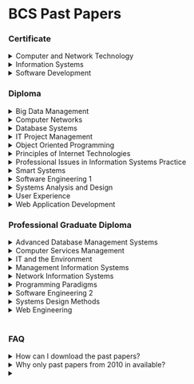 # BCS Past Papers

### Certificate

<details>

<summary>Computer and Network Technology</summary>

| Year | Session   | Past Paper | Examiner Report |
| ---- | --------- | :--------: | :-------------: |
| 2024 | April     |     ✅     |       ✅        |
| 2023 | October   |     ✅     |       ✅        |
|      | April     |     ✅     |       ✅        |
| 2022 | October   |     ✅     |       ✅        |
|      | April     |     ✅     |       ✅        |
| 2021 | September |     ✅     |       ✅        |
|      | May       |     ✅     |       ✅        |
| 2020 | November  |     ✅     |       ❌        |
|      | March     |     ✅     |       ❌        |
| 2019 | September |     ✅     |       ❌        |
|      | March     |     ✅     |       ❌        |
| 2018 | September |     ✅     |       ❌        |
|      | March     |     ✅     |       ✅        |
| 2017 | September |     ✅     |       ✅        |
|      | March     |     ✅     |       ✅        |
| 2016 | September |     ✅     |       ✅        |
|      | March     |     ✅     |       ✅        |
| 2015 | September |     ✅     |       ✅        |
|      | March     |     ✅     |       ✅        |
| 2014 | September |     ✅     |       ✅        |
|      | April     |     ✅     |       ✅        |
| 2013 | September |     ✅     |       ✅        |
|      | April     |     ✅     |       ✅        |
| 2012 | September |     ✅     |       ✅        |
|      | March     |     ✅     |       ✅        |
| 2011 | September |     ✅     |       ✅        |
|      | April     |     ✅     |       ✅        |
| 2010 | October   |     ✅     |       ✅        |
|      | April     |     ✅     |       ✅        |

</details>

<details>

<summary>Information Systems</summary>

| Year | Session   | Past Paper | Examiner Report |
| ---- | --------- | :--------: | :-------------: |
| 2024 | April     |     ✅     |       ✅        |
| 2023 | October   |     ✅     |       ✅        |
|      | April     |     ✅     |       ✅        |
| 2022 | October   |     ✅     |       ✅        |
|      | April     |     ✅     |       ✅        |
| 2021 | September |     ✅     |       ✅        |
|      | May       |     ✅     |       ✅        |
| 2020 | November  |     ✅     |       ✅        |
|      | March     |     ✅     |       ✅        |
| 2019 | September |     ✅     |       ❌        |
|      | March     |     ✅     |       ❌        |
| 2018 | September |     ✅     |       ❌        |
|      | March     |     ✅     |       ❌        |
| 2017 | September |     ✅     |       ✅        |
|      | March     |     ✅     |       ✅        |
| 2016 | September |     ✅     |       ✅        |
|      | March     |     ✅     |       ✅        |
| 2015 | September |     ✅     |       ✅        |
|      | March     |     ✅     |       ✅        |
| 2014 | September |     ✅     |       ✅        |
|      | April     |     ✅     |       ✅        |
| 2013 | September |     ✅     |       ✅        |
|      | April     |     ✅     |       ✅        |
| 2012 | September |     ✅     |       ✅        |
|      | March     |     ✅     |       ✅        |
| 2011 | September |     ✅     |       ✅        |
|      | April     |     ✅     |       ✅        |
| 2010 | October   |     ✅     |       ✅        |
|      | April     |     ✅     |       ✅        |

</details>

<details>

<summary>Software Development</summary>

| Year | Session   | Past Paper | Examiner Report |
| ---- | --------- | :--------: | :-------------: |
| 2024 | April     |     ✅     |       ✅        |
| 2023 | October   |     ✅     |       ✅        |
|      | April     |     ✅     |       ✅        |
| 2022 | October   |     ✅     |       ✅        |
|      | April     |     ✅     |       ✅        |
| 2021 | September |     ✅     |       ✅        |
|      | May       |     ✅     |       ✅        |
| 2020 | November  |     ✅     |       ✅        |
|      | March     |     ✅     |       ✅        |
| 2019 | September |     ✅     |       ❌        |
|      | March     |     ✅     |       ❌        |
| 2018 | September |     ✅     |       ✅        |
|      | March     |     ✅     |       ❌        |
| 2017 | September |     ✅     |       ✅        |
|      | March     |     ✅     |       ✅        |
| 2016 | September |     ✅     |       ✅        |
|      | March     |     ✅     |       ✅        |
| 2015 | September |     ✅     |       ✅        |
|      | March     |     ✅     |       ✅        |
| 2014 | September |     ✅     |       ✅        |
|      | April     |     ✅     |       ✅        |
| 2013 | September |     ✅     |       ✅        |
|      | April     |     ✅     |       ✅        |
| 2012 | September |     ✅     |       ✅        |
|      | March     |     ✅     |       ✅        |
| 2011 | September |     ✅     |       ✅        |
|      | April     |     ✅     |       ✅        |
| 2010 | October   |     ✅     |       ✅        |
|      | April     |     ✅     |       ✅        |

</details>

### Diploma

<details>

<summary>Big Data Management</summary>

| Year | Session | Past Paper | Examiner Report |
| ---- | ------- | :--------: | :-------------: |
| 2024 | April   |     ✅     |       ✅        |
| 2023 | October |     ✅     |       ✅        |
|      | April   |     ✅     |       ✅        |
| 2022 | October |     ✅     |       ✅        |
|      | April   |     ✅     |       ✅        |
| 2021 | October |     ✅     |       ✅        |
|      | May     |     ✅     |       ✅        |

</details>

<details>

<summary>Computer Networks</summary>

| Year | Session   | Past Paper | Examiner Report |
| ---- | --------- | :--------: | :-------------: |
| 2024 | April     |     ✅     |       ✅        |
| 2023 | October   |     ✅     |       ✅        |
|      | April     |     ✅     |       ✅        |
| 2022 | October   |     ✅     |       ✅        |
|      | April     |     ✅     |       ✅        |
| 2021 | October   |     ✅     |       ❌        |
|      | May       |     ✅     |       ✅        |
| 2020 | November  |     ✅     |       ✅        |
|      | March     |     ✅     |       ✅        |
| 2019 | October   |     ✅     |       ✅        |
|      | March     |     ✅     |       ✅        |
| 2018 | September |     ✅     |       ✅        |
|      | March     |     ✅     |       ✅        |
| 2017 | September |     ✅     |       ✅        |
|      | March     |     ✅     |       ✅        |
| 2016 | September |     ✅     |       ✅        |
|      | March     |     ✅     |       ✅        |
| 2015 | September |     ✅     |       ✅        |
|      | March     |     ✅     |       ✅        |
| 2014 | September |     ✅     |       ✅        |
|      | April     |     ✅     |       ✅        |
| 2013 | September |     ✅     |       ✅        |
|      | April     |     ✅     |       ✅        |
| 2012 | September |     ✅     |       ✅        |
|      | April     |     ✅     |       ✅        |
| 2011 | September |     ✅     |       ✅        |
|      | April     |     ✅     |       ✅        |
| 2010 | September |     ✅     |       ✅        |
|      | April     |     ✅     |       ✅        |

</details>

<details>

<summary>Database Systems</summary>

| Year | Session   | Past Paper | Examiner Report |
| ---- | --------- | :--------: | :-------------: |
| 2024 | April     |     ✅     |       ✅        |
| 2023 | October   |     ✅     |       ✅        |
|      | April     |     ✅     |       ✅        |
| 2022 | October   |     ✅     |       ✅        |
|      | April     |     ✅     |       ✅        |
| 2021 | October   |     ✅     |       ✅        |
|      | May       |     ✅     |       ✅        |
| 2020 | November  |     ✅     |       ✅        |
|      | March     |     ✅     |       ❌        |
| 2019 | September |     ✅     |       ✅        |
|      | March     |     ✅     |       ✅        |
| 2018 | September |     ✅     |       ❌        |
|      | March     |     ✅     |       ✅        |
| 2017 | September |     ✅     |       ✅        |
|      | March     |     ✅     |       ✅        |
| 2016 | September |     ✅     |       ✅        |
|      | March     |     ✅     |       ✅        |
| 2015 | September |     ✅     |       ✅        |
|      | March     |     ✅     |       ✅        |
| 2014 | September |     ✅     |       ✅        |
|      | April     |     ✅     |       ✅        |
| 2013 | September |     ✅     |       ✅        |
|      | April     |     ✅     |       ✅        |
| 2012 | September |     ❌     |       ❌        |
|      | March     |     ✅     |       ✅        |
| 2011 | September |     ✅     |       ✅        |
|      | April     |     ✅     |       ✅        |
| 2010 | September |     ✅     |       ✅        |
|      | April     |     ✅     |       ✅        |

</details>

<details>

<summary>IT Project Management</summary>

| Year | Session   | Past Paper | Examiner Report |
| ---- | --------- | :--------: | :-------------: |
| 2024 | April     |     ❌     |       ✅        |
| 2023 | October   |     ✅     |       ✅        |
|      | April     |     ✅     |       ✅        |
| 2022 | October   |     ✅     |       ✅        |
|      | April     |     ✅     |       ❌        |
| 2021 | October   |     ✅     |       ✅        |
|      | May       |     ✅     |       ✅        |
| 2020 | November  |     ✅     |       ❌        |
|      | March     |     ✅     |       ✅        |
| 2019 | October   |     ✅     |       ✅        |
|      | March     |     ✅     |       ✅        |
| 2018 | September |     ✅     |       ✅        |
|      | March     |     ✅     |       ✅        |
| 2017 | September |     ✅     |       ✅        |
|      | March     |     ✅     |       ✅        |
| 2016 | September |     ✅     |       ✅        |
|      | March     |     ✅     |       ✅        |
| 2015 | September |     ✅     |       ✅        |
|      | March     |     ✅     |       ✅        |
| 2014 | September |     ✅     |       ✅        |
|      | April     |     ✅     |       ✅        |
| 2013 | September |     ✅     |       ✅        |
|      | April     |     ✅     |       ✅        |
| 2012 | September |     ✅     |       ✅        |
|      | April     |     ✅     |       ✅        |
| 2011 | September |     ✅     |       ✅        |
|      | April     |     ✅     |       ✅        |
| 2010 | September |     ✅     |       ✅        |
|      | April     |     ✅     |       ✅        |

</details>

<details>

<summary>Object Oriented Programming</summary>

| Year | Session   | Past Paper | Examiner Report |
| ---- | --------- | :--------: | :-------------: |
| 2024 | April     |     ❌     |       ✅        |
| 2023 | October   |     ✅     |       ✅        |
|      | April     |     ✅     |       ✅        |
| 2022 | October   |     ✅     |       ✅        |
|      | April     |     ✅     |       ✅        |
| 2021 | October   |     ✅     |       ✅        |
|      | May       |     ✅     |       ✅        |
| 2020 | November  |     ✅     |       ✅        |
|      | March     |     ✅     |       ✅        |
| 2019 | September |     ✅     |       ✅        |
|      | March     |     ✅     |       ✅        |
| 2018 | September |     ✅     |       ❌        |
|      | March     |     ❌     |       ✅        |
| 2017 | September |     ❌     |       ✅        |
|      | March     |     ❌     |       ❌        |
| 2016 | September |     ❌     |       ❌        |
|      | March     |     ✅     |       ✅        |
| 2015 | September |     ✅     |       ✅        |
|      | March     |     ✅     |       ✅        |
| 2014 | September |     ✅     |       ✅        |
|      | April     |     ✅     |       ✅        |
| 2013 | September |     ✅     |       ✅        |
|      | April     |     ✅     |       ✅        |
| 2012 | September |     ❌     |       ❌        |
|      | March     |     ✅     |       ✅        |
| 2011 | September |     ✅     |       ✅        |
|      | May       |     ✅     |       ✅        |
| 2010 | September |     ✅     |       ✅        |
|      | April     |     ✅     |       ✅        |

</details>

<details>

<summary>Principles of Internet Technologies</summary>

| Year | Session   | Past Paper | Examiner Report |
| ---- | --------- | :--------: | :-------------: |
| 2024 | April     |     ✅     |       ✅        |
| 2023 | April     |     ✅     |       ✅        |
| 2022 | April     |     ✅     |       ❌        |
| 2021 | May       |     ✅     |       ✅        |
| 2020 | November  |     ✅     |       ✅        |
|      | March     |     ✅     |       ✅        |
| 2019 | September |     ✅     |       ✅        |
| 2019 | March     |     ✅     |       ✅        |
| 2018 | March     |     ✅     |       ✅        |
| 2017 | March     |     ✅     |       ✅        |
| 2016 | March     |     ✅     |       ✅        |
| 2015 | March     |     ✅     |       ✅        |
| 2014 | April     |     ✅     |       ✅        |
| 2013 | April     |     ✅     |       ✅        |
| 2012 | March     |     ✅     |       ✅        |
| 2011 | May       |     ✅     |       ✅        |
| 2010 | April     |     ✅     |       ✅        |

</details>

<details>

<summary>Professional Issues in Information Systems Practice</summary>

| Year | Session   | Past Paper | Examiner Report |
| ---- | --------- | :--------: | :-------------: |
| 2024 | April     |     ✅     |       ✅        |
| 2023 | October   |     ✅     |       ✅        |
|      | April     |     ✅     |       ✅        |
| 2022 | October   |     ✅     |       ✅        |
|      | April     |     ✅     |       ❌        |
| 2021 | October   |     ✅     |       ✅        |
|      | May       |     ✅     |       ✅        |
| 2020 | November  |     ✅     |       ✅        |
|      | March     |     ✅     |       ✅        |
| 2019 | October   |     ✅     |       ✅        |
|      | March     |     ✅     |       ✅        |
| 2018 | September |     ✅     |       ✅        |
|      | March     |     ✅     |       ✅        |
| 2017 | September |     ✅     |       ✅        |
|      | March     |     ✅     |       ✅        |
| 2016 | September |     ✅     |       ✅        |
|      | March     |     ✅     |       ✅        |
| 2015 | September |     ✅     |       ✅        |
|      | March     |     ✅     |       ✅        |
| 2014 | September |     ✅     |       ✅        |
|      | April     |     ✅     |       ✅        |
| 2013 | September |     ✅     |       ✅        |
|      | April     |     ✅     |       ✅        |
| 2012 | September |     ✅     |       ✅        |
|      | March     |     ✅     |       ✅        |
| 2011 | September |     ✅     |       ✅        |
|      | April     |     ✅     |       ✅        |
| 2010 | September |     ✅     |       ✅        |
|      | April     |     ✅     |       ✅        |

</details>

<details>

<summary>Smart Systems</summary>

| Year | Session | Past Paper | Examiner Report |
| ---- | ------- | :--------: | :-------------: |
| 2024 | April   |     ✅     |       ✅        |
| 2023 | October |     ✅     |       ✅        |
|      | April   |     ✅     |       ✅        |
| 2022 | October |     ✅     |       ✅        |
|      | April   |     ✅     |       ❌        |
| 2021 | October |     ✅     |       ✅        |
|      | May     |     ✅     |       ✅        |

</details>

<details>

<summary>Software Engineering 1</summary>

| Year | Session  | Past Paper | Examiner Report |
| ---- | -------- | :--------: | :-------------: |
| 2024 | April    |     ✅     |       ✅        |
| 2023 | April    |     ✅     |       ✅        |
| 2022 | April    |     ✅     |       ✅        |
| 2021 | May      |     ✅     |       ✅        |
| 2020 | November |     ✅     |       ✅        |
|      | March    |     ✅     |       ✅        |
| 2019 | March    |     ✅     |       ✅        |
| 2018 | March    |     ✅     |       ✅        |
| 2017 | March    |     ✅     |       ✅        |
| 2016 | March    |     ✅     |       ✅        |
| 2015 | March    |     ✅     |       ✅        |
| 2014 | April    |     ✅     |       ✅        |
| 2013 | April    |     ❌     |       ❌        |
| 2012 | March    |     ✅     |       ✅        |
| 2011 | April    |     ✅     |       ✅        |
| 2010 | April    |     ✅     |       ✅        |

</details>

<details>

<summary>Systems Analysis and Design</summary>

| Year | Session   | Past Paper | Examiner Report |
| ---- | --------- | :--------: | :-------------: |
| 2024 | April     |     ✅     |       ✅        |
| 2023 | October   |     ✅     |       ✅        |
|      | April     |     ✅     |       ✅        |
| 2022 | October   |     ✅     |       ✅        |
|      | April     |     ✅     |       ❌        |
| 2021 | October   |     ✅     |       ✅        |
|      | May       |     ✅     |       ✅        |
| 2020 | November  |     ❌     |       ✅        |
|      | March     |     ❌     |       ❌        |
| 2019 | October   |     ❌     |       ❌        |
|      | March     |     ❌     |       ❌        |
| 2018 | September |     ✅     |       ✅        |
|      | March     |     ✅     |       ✅        |
| 2017 | September |     ✅     |       ✅        |
|      | March     |     ✅     |       ✅        |
| 2016 | September |     ✅     |       ✅        |
|      | March     |     ✅     |       ✅        |
| 2015 | September |     ✅     |       ✅        |
|      | March     |     ✅     |       ✅        |
| 2014 | September |     ✅     |       ✅        |
|      | April     |     ✅     |       ✅        |
| 2013 | September |     ✅     |       ✅        |
|      | April     |     ❌     |       ❌        |
| 2012 | September |     ❌     |       ❌        |
|      | March     |     ✅     |       ✅        |
| 2011 | September |     ✅     |       ✅        |
|      | April     |     ✅     |       ✅        |
| 2010 | September |     ❌     |       ❌        |
|      | April     |     ❌     |       ❌        |

</details>

<details>

<summary>User Experience</summary>

| Year | Session | Past Paper | Examiner Report |
| ---- | ------- | :--------: | :-------------: |
| 2024 | April   |     ✅     |       ✅        |
| 2023 | October |     ✅     |       ✅        |
|      | April   |     ✅     |       ✅        |
| 2022 | October |     ✅     |       ✅        |
|      | April   |     ✅     |       ✅        |
| 2021 | October |     ✅     |       ✅        |
|      | May     |     ✅     |       ✅        |

</details>

<details>

<summary>Web Application Development</summary>

| Year | Session | Past Paper | Examiner Report |
| ---- | ------- | :--------: | :-------------: |
| 2024 | April   |     ✅     |       ✅        |
| 2023 | October |     ✅     |       ✅        |
|      | April   |     ✅     |       ✅        |
| 2022 | October |     ✅     |       ✅        |
|      | April   |     ✅     |       ✅        |
| 2021 | October |     ✅     |       ✅        |
|      | May     |     ✅     |       ✅        |

</details>

### Professional Graduate Diploma

<details>

<summary>Advanced Database Management Systems</summary>

| Year | Session   | Past Paper | Examiner Report |
| ---- | --------- | :--------: | :-------------: |
| 2024 | April     |     ✅     |       ✅        |
| 2023 | October   |     ✅     |       ✅        |
|      | April     |     ✅     |       ✅        |
| 2022 | October   |     ✅     |       ✅        |
|      | April     |     ✅     |       ✅        |
| 2021 | October   |     ✅     |       ✅        |
|      | May       |     ✅     |       ✅        |
| 2020 | November  |     ✅     |       ❌        |
|      | March     |     ❌     |       ❌        |
| 2019 | September |     ❌     |       ❌        |
|      | March     |     ❌     |       ❌        |
| 2018 | September |     ❌     |       ❌        |
|      | March     |     ❌     |       ❌        |
| 2017 | September |     ❌     |       ❌        |
|      | March     |     ❌     |       ❌        |
| 2016 | September |     ❌     |       ❌        |
|      | March     |     ✅     |       ✅        |
| 2015 | September |     ✅     |       ✅        |
|      | March     |     ✅     |       ✅        |
| 2014 | September |     ✅     |       ✅        |
|      | April     |     ✅     |       ✅        |
| 2013 | September |     ✅     |       ✅        |
|      | April     |     ❌     |       ❌        |
| 2012 | September |     ❌     |       ❌        |
|      | March     |     ❌     |       ❌        |
| 2011 | September |     ❌     |       ❌        |
|      | April     |     ❌     |       ❌        |
| 2010 | October   |     ✅     |       ❌        |
|      | April     |     ✅     |       ❌        |

</details>

<details>

<summary>Computer Services Management</summary>

| Year | Session   | Past Paper | Examiner Report |
| ---- | --------- | :--------: | :-------------: |
| 2024 | April     |     ✅     |       ✅        |
| 2023 | October   |     ✅     |       ✅        |
|      | April     |     ✅     |       ✅        |
| 2022 | October   |     ✅     |       ✅        |
|      | April     |     ✅     |       ✅        |
| 2021 | October   |     ✅     |       ✅        |
|      | May       |     ✅     |       ✅        |
| 2020 | November  |     ✅     |       ✅        |
|      | March     |     ✅     |       ❌        |
| 2019 | September |     ✅     |       ✅        |
|      | March     |     ✅     |       ✅        |
| 2018 | September |     ✅     |       ✅        |
|      | March     |     ✅     |       ✅        |
| 2017 | September |     ✅     |       ✅        |
|      | March     |     ✅     |       ✅        |
| 2016 | September |     ✅     |       ✅        |
|      | March     |     ✅     |       ✅        |
| 2015 | September |     ✅     |       ✅        |
|      | March     |     ✅     |       ✅        |
| 2014 | September |     ✅     |       ❌        |
|      | April     |     ✅     |       ❌        |
| 2013 | September |     ✅     |       ❌        |
|      | April     |     ✅     |       ❌        |
| 2012 | September |     ✅     |       ❌        |
|      | March     |     ❌     |       ❌        |
| 2011 | September |     ❌     |       ❌        |
|      | April     |     ❌     |       ❌        |
| 2010 | October   |     ✅     |       ✅        |
|      | April     |     ✅     |       ✅        |

</details>

<details>

<summary>IT and the Environment</summary>

| Year | Session   | Past Paper | Examiner Report |
| ---- | --------- | :--------: | :-------------: |
| 2023 | October   |     ✅     |       ✅        |
| 2022 | October   |     ✅     |       ✅        |
| 2021 | October   |     ❌     |       ❌        |
| 2020 | November  |     ✅     |       ✅        |
| 2019 | September |     ✅     |       ✅        |
| 2018 | September |     ✅     |       ✅        |
| 2017 | September |     ✅     |       ✅        |
| 2016 | September |     ✅     |       ✅        |
| 2015 | October   |     ✅     |       ✅        |

</details>

<details>

<summary>Management Information Systems</summary>

| Year | Session   | Past Paper | Examiner Report |
| ---- | --------- | :--------: | :-------------: |
| 2024 | April     |     ✅     |       ✅        |
| 2023 | October   |     ✅     |       ✅        |
|      | April     |     ✅     |       ✅        |
| 2022 | October   |     ✅     |       ✅        |
|      | April     |     ✅     |       ✅        |
| 2021 | October   |     ✅     |       ✅        |
|      | May       |     ✅     |       ✅        |
| 2020 | November  |     ✅     |       ✅        |
|      | March     |     ✅     |       ❌        |
| 2019 | September |     ✅     |       ✅        |
|      | March     |     ✅     |       ✅        |
| 2018 | September |     ✅     |       ✅        |
|      | March     |     ✅     |       ❌        |
| 2017 | September |     ✅     |       ✅        |
|      | March     |     ✅     |       ✅        |
| 2016 | September |     ✅     |       ❌        |
|      | March     |     ✅     |       ✅        |
| 2015 | October   |     ✅     |       ✅        |
|      | March     |     ✅     |       ✅        |

</details>

<details>

<summary>Network Information Systems</summary>

| Year | Session  | Past Paper | Examiner Report |
| ---- | -------- | :--------: | :-------------: |
| 2024 | April    |     ✅     |       ✅        |
| 2023 | April    |     ✅     |       ✅        |
| 2022 | April    |     ✅     |       ❌        |
| 2021 | May      |     ✅     |       ✅        |
| 2020 | November |     ✅     |       ✅        |
|      | March    |     ✅     |       ✅        |
| 2019 | March    |     ✅     |       ❌        |
| 2018 | March    |     ✅     |       ❌        |
| 2017 | March    |     ✅     |       ✅        |
| 2016 | April    |     ✅     |       ✅        |
| 2015 | March    |     ✅     |       ✅        |

</details>

<details>

<summary>Programming Paradigms</summary>

| Year | Session  | Past Paper | Examiner Report |
| ---- | -------- | :--------: | :-------------: |
| 2024 | April    |     ✅     |       ✅        |
| 2023 | April    |     ✅     |       ✅        |
| 2022 | April    |     ✅     |       ❌        |
| 2021 | May      |     ✅     |       ✅        |
| 2020 | November |     ✅     |       ✅        |
|      | March    |     ✅     |       ✅        |
| 2019 | March    |     ✅     |       ✅        |
| 2018 | March    |     ✅     |       ✅        |
| 2017 | March    |     ✅     |       ✅        |
| 2016 | March    |     ✅     |       ✅        |
| 2015 | March    |     ✅     |       ✅        |

</details>

<details>

<summary>Software Engineering 2</summary>

| Year | Session   | Past Paper | Examiner Report |
| ---- | --------- | :--------: | :-------------: |
| 2024 | April     |     ✅     |       ✅        |
| 2023 | October   |     ✅     |       ✅        |
|      | April     |     ✅     |       ✅        |
| 2022 | October   |     ✅     |       ✅        |
|      | April     |     ✅     |       ✅        |
| 2021 | October   |     ✅     |       ✅        |
|      | May       |     ✅     |       ✅        |
| 2020 | November  |     ✅     |       ✅        |
|      | March     |     ✅     |       ✅        |
| 2019 | September |     ✅     |       ✅        |
|      | March     |     ✅     |       ✅        |
| 2018 | September |     ❌     |       ❌        |
|      | March     |     ❌     |       ❌        |
| 2017 | September |     ❌     |       ❌        |
|      | March     |     ❌     |       ❌        |
| 2016 | September |     ✅     |       ✅        |
|      | March     |     ✅     |       ✅        |
| 2015 | October   |     ✅     |       ✅        |
|      | March     |     ❌     |       ❌        |

</details>

<details>

<summary>Systems Design Methods</summary>

| Year | Session  | Past Paper | Examiner Report |
| ---- | -------- | :--------: | :-------------: |
| 2024 | April    |     ✅     |       ✅        |
| 2023 | April    |     ✅     |       ✅        |
| 2022 | April    |     ✅     |       ✅        |
| 2021 | May      |     ✅     |       ❌        |
| 2020 | November |     ✅     |       ✅        |
|      | March    |     ✅     |       ✅        |
| 2019 | March    |     ✅     |       ✅        |
| 2018 | March    |     ✅     |       ✅        |
| 2017 | March    |     ✅     |       ✅        |
| 2016 | March    |     ✅     |       ✅        |
| 2015 | March    |     ✅     |       ✅        |

</details>

<details>

<summary>Web Engineering</summary>

| Year | Session  | Past Paper | Examiner Report |
| ---- | -------- | :--------: | :-------------: |
| 2024 | April    |     ✅     |       ❌        |
| 2023 | April    |     ✅     |       ✅        |
| 2022 | April    |     ✅     |       ❌        |
| 2021 | May      |     ✅     |       ✅        |
| 2020 | November |     ✅     |       ✅        |
|      | March    |     ❌     |       ✅        |
| 2019 | March    |     ❌     |       ✅        |

</details>

<br>

### FAQ

<details>
<summary>How can I download the past papers?</summary>

Click on the green button titled 'Code'. From the drop down, select 'Download Zip'.

</details>

<details>
<summary>Why only past papers from 2010 in available?</summary>

This was a deliberate decision. BCS HEQ has gone through several syllabus revisions in the past two decades. Those old past papers are likely mostly outdated. Therefore they were omitted.

</details>

<details>
<summary></summary>

</details>
